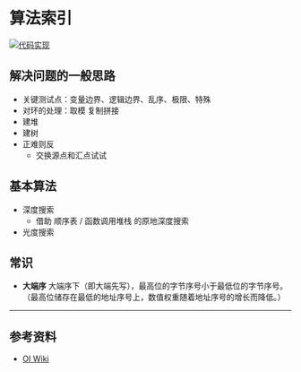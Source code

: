 # 算法索引

[![代码实现](https://img.shields.io/badge/repo-algorithm--code-informational)](https://github.com/lightyears1998/algorithm-code/tree/master/general)

## 解决问题的一般思路

- 关键测试点：变量边界、逻辑边界、乱序、极限、特殊
- 对环的处理：取模 复制拼接
- 建堆
- 建树
- 正难则反
  - 交换源点和汇点试试

## 基本算法

- 深度搜索
  - 借助 顺序表 / 函数调用堆栈 的原地深度搜索
- 光度搜索

## 常识

- **大端序** 大端序下（即大端先写），最高位的字节序号小于最低位的字节序号。（最高位储存在最低的地址序号上，数值权重随着地址序号的增长而降低。）

---

## 参考资料

- [OI Wiki](https://oi-wiki.org/)

